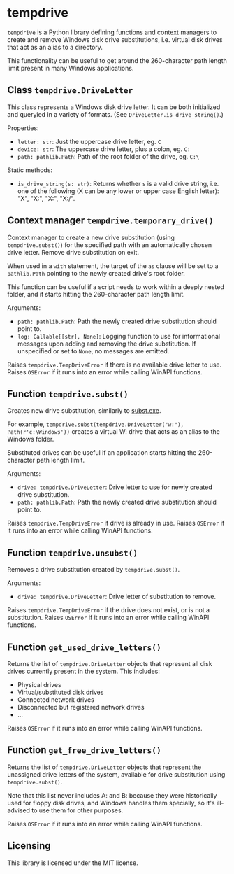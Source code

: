 # tempdrive

`tempdrive` is a Python library defining functions and context managers to create and remove Windows disk drive substitutions, i.e. virtual disk drives that act as an alias to a directory.

This functionality can be useful to get around the 260-character path length limit present in many Windows applications.

## Class `tempdrive.DriveLetter`

This class represents a Windows disk drive letter. It can be both initialized and queryied in a variety of formats. (See `DriveLetter.is_drive_string()`.)

Properties:
- `letter: str`: Just the uppercase drive letter, eg. `C`
- `device: str`: The uppercase drive letter, plus a colon, eg. `C:`
- `path: pathlib.Path`: Path of the root folder of the drive, eg. `C:\`

Static methods:
- `is_drive_string(s: str)`: Returns whether `s` is a valid drive string, i.e. one of the following (X can be any lower or upper case English letter): "X", "X:", "X:\", "X:/".

## Context manager `tempdrive.temporary_drive()`

Context manager to create a new drive substitution (using `tempdrive.subst()`) for the specified path with an automatically chosen drive letter. Remove drive substitution on exit.

When used in a `with` statement, the target of the `as` clause will be set to a `pathlib.Path` pointing to the newly created drive's root folder.

This function can be useful if a script needs to work within a deeply nested folder, and it starts hitting the 260-character path length limit.

Arguments:
- `path: pathlib.Path`: Path the newly created drive substitution should point to.
- `log: Callable[[str], None]`: Logging function to use for informational messages upon adding and removing the drive substitution. If unspecified or set to `None`, no messages are emitted.

Raises `tempdrive.TempDriveError` if there is no available drive letter to use. Raises `OSError` if it runs into an error while calling WinAPI functions.

## Function `tempdrive.subst()`

Creates new drive substitution, similarly to [subst.exe](https://ss64.com/nt/subst.html).

For example, `tempdrive.subst(tempdrive.DriveLetter("w:"), Path(r'c:\Windows'))` creates a virtual W: drive that acts as an alias to the Windows folder.

Substituted drives can be useful if an application starts hitting the 260-character path length limit.

Arguments:
- `drive: tempdrive.DriveLetter`: Drive letter to use for newly created drive substitution.
- `path: pathlib.Path`: Path the newly created drive substitution should point to.

Raises `tempdrive.TempDriveError` if drive is already in use. Raises `OSError` if it runs into an error while calling WinAPI functions.

## Function `tempdrive.unsubst()`

Removes a drive substitution created by `tempdrive.subst()`.

Arguments:
- `drive: tempdrive.DriveLetter`: Drive letter of substitution to remove.

Raises `tempdrive.TempDriveError` if the drive does not exist, or is not a substitution. Raises `OSError` if it runs into an error while calling WinAPI functions.

## Function `get_used_drive_letters()`

Returns the list of `tempdrive.DriveLetter` objects that represent all disk drives currently present in the system. This includes:
- Physical drives
- Virtual/substituted disk drives
- Connected network drives
- Disconnected but registered network drives
- ...

Raises `OSError` if it runs into an error while calling WinAPI functions.

## Function `get_free_drive_letters()`

Returns the list of `tempdrive.DriveLetter` objects that represent the unassigned drive letters of the system, available for drive substitution using `tempdrive.subst()`.

Note that this list never includes A: and B: because they were historically used for floppy disk drives, and Windows handles them specially, so it's ill-advised to use them for other purposes.

Raises `OSError` if it runs into an error while calling WinAPI functions.

## Licensing

This library is licensed under the MIT license.
